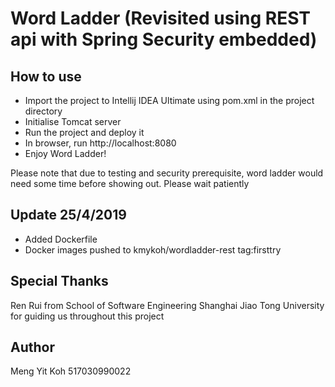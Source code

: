 # Word Ladder (Revisited using REST api with Spring Security embedded)

## How to use

- Import the project to Intellij IDEA Ultimate using pom.xml in the project directory
- Initialise Tomcat server
- Run the project and deploy it
- In browser, run http://localhost:8080
- Enjoy Word Ladder!

Please note that due to testing and security prerequisite, word ladder would need some time before showing out. Please wait patiently

## Update 25/4/2019

- Added Dockerfile
- Docker images pushed to kmykoh/wordladder-rest tag:firsttry

## Special Thanks

Ren Rui from School of Software Engineering Shanghai Jiao Tong University for guiding us throughout this project

## Author

Meng Yit Koh 517030990022